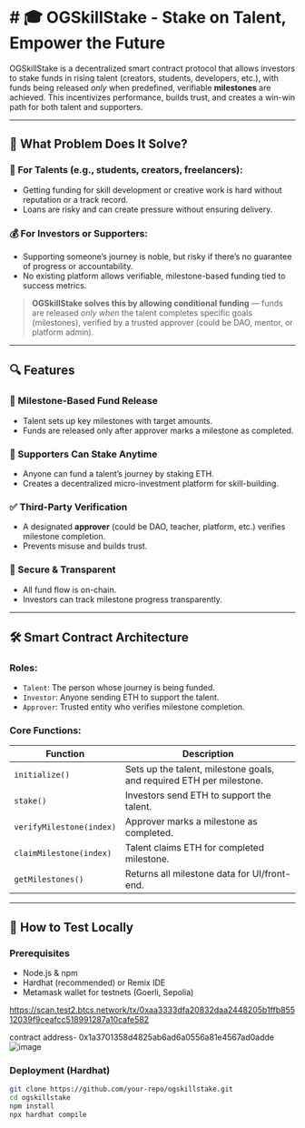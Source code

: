# # 🎓 OGSkillStake - Stake on Talent, Empower the Future

OGSkillStake is a decentralized smart contract protocol that allows investors to stake funds in rising talent (creators, students, developers, etc.), with funds being released *only* when predefined, verifiable **milestones** are achieved. This incentivizes performance, builds trust, and creates a win-win path for both talent and supporters.

---

## 🚀 What Problem Does It Solve?

### 🌱 For Talents (e.g., students, creators, freelancers):
- Getting funding for skill development or creative work is hard without reputation or a track record.
- Loans are risky and can create pressure without ensuring delivery.

### 💰 For Investors or Supporters:
- Supporting someone’s journey is noble, but risky if there’s no guarantee of progress or accountability.
- No existing platform allows verifiable, milestone-based funding tied to success metrics.

> **OGSkillStake solves this by allowing conditional funding** — funds are released *only when* the talent completes specific goals (milestones), verified by a trusted approver (could be DAO, mentor, or platform admin).

---

## 🔍 Features

### 🎯 Milestone-Based Fund Release
- Talent sets up key milestones with target amounts.
- Funds are released only after approver marks a milestone as completed.

### 🙌 Supporters Can Stake Anytime
- Anyone can fund a talent’s journey by staking ETH.
- Creates a decentralized micro-investment platform for skill-building.

### ✅ Third-Party Verification
- A designated **approver** (could be DAO, teacher, platform, etc.) verifies milestone completion.
- Prevents misuse and builds trust.

### 🔐 Secure & Transparent
- All fund flow is on-chain.
- Investors can track milestone progress transparently.

---

## 🛠️ Smart Contract Architecture

### Roles:
- `Talent`: The person whose journey is being funded.
- `Investor`: Anyone sending ETH to support the talent.
- `Approver`: Trusted entity who verifies milestone completion.

### Core Functions:
| Function | Description |
|---------|-------------|
| `initialize()` | Sets up the talent, milestone goals, and required ETH per milestone. |
| `stake()` | Investors send ETH to support the talent. |
| `verifyMilestone(index)` | Approver marks a milestone as completed. |
| `claimMilestone(index)` | Talent claims ETH for completed milestone. |
| `getMilestones()` | Returns all milestone data for UI/front-end. |

---

## 🧪 How to Test Locally

### Prerequisites
- Node.js & npm
- Hardhat (recommended) or Remix IDE
- Metamask wallet for testnets (Goerli, Sepolia)

https://scan.test2.btcs.network/tx/0xaa3333dfa20832daa2448205b1ffb85512039f9ceafcc518991287a10cafe582

contract address- 0x1a3701358d4825ab6ad6a0556a81e4567ad0adde
![image](https://github.com/user-attachments/assets/e7ae2fbd-819b-4b4b-9da7-40c7d79b9e03)

### Deployment (Hardhat)

```bash
git clone https://github.com/your-repo/ogskillstake.git
cd ogskillstake
npm install
npx hardhat compile



